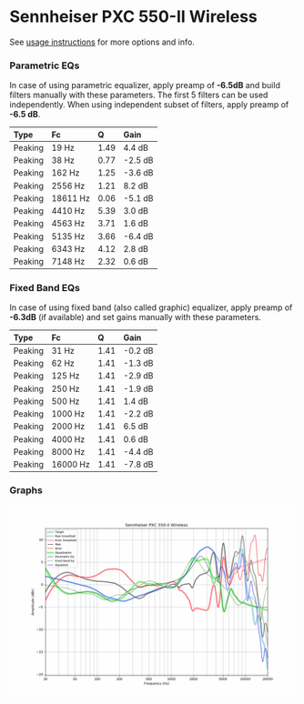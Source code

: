 # Sennheiser PXC 550-II Wireless
See [usage instructions](https://github.com/jaakkopasanen/AutoEq#usage) for more options and info.

### Parametric EQs
In case of using parametric equalizer, apply preamp of **-6.5dB** and build filters manually
with these parameters. The first 5 filters can be used independently.
When using independent subset of filters, apply preamp of **-6.5 dB**.

| Type    | Fc       |    Q | Gain    |
|:--------|:---------|:-----|:--------|
| Peaking | 19 Hz    | 1.49 | 4.4 dB  |
| Peaking | 38 Hz    | 0.77 | -2.5 dB |
| Peaking | 162 Hz   | 1.25 | -3.6 dB |
| Peaking | 2556 Hz  | 1.21 | 8.2 dB  |
| Peaking | 18611 Hz | 0.06 | -5.1 dB |
| Peaking | 4410 Hz  | 5.39 | 3.0 dB  |
| Peaking | 4563 Hz  | 3.71 | 1.6 dB  |
| Peaking | 5135 Hz  | 3.66 | -6.4 dB |
| Peaking | 6343 Hz  | 4.12 | 2.8 dB  |
| Peaking | 7148 Hz  | 2.32 | 0.6 dB  |

### Fixed Band EQs
In case of using fixed band (also called graphic) equalizer, apply preamp of **-6.3dB**
(if available) and set gains manually with these parameters.

| Type    | Fc       |    Q | Gain    |
|:--------|:---------|:-----|:--------|
| Peaking | 31 Hz    | 1.41 | -0.2 dB |
| Peaking | 62 Hz    | 1.41 | -1.3 dB |
| Peaking | 125 Hz   | 1.41 | -2.9 dB |
| Peaking | 250 Hz   | 1.41 | -1.9 dB |
| Peaking | 500 Hz   | 1.41 | 1.4 dB  |
| Peaking | 1000 Hz  | 1.41 | -2.2 dB |
| Peaking | 2000 Hz  | 1.41 | 6.5 dB  |
| Peaking | 4000 Hz  | 1.41 | 0.6 dB  |
| Peaking | 8000 Hz  | 1.41 | -4.4 dB |
| Peaking | 16000 Hz | 1.41 | -7.8 dB |

### Graphs
![](./Sennheiser%20PXC%20550-II%20Wireless.png)